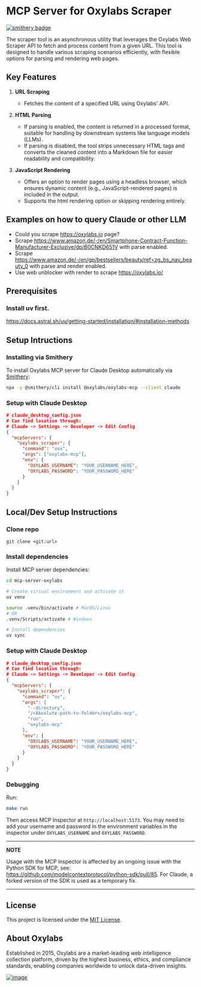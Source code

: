 # MCP Server for Oxylabs Scraper
[![smithery badge](https://smithery.ai/badge/@oxylabs/oxylabs-mcp)](https://smithery.ai/server/@oxylabs/oxylabs-mcp)

The scraper tool is an asynchronous utility that leverages the Oxylabs Web Scraper API to fetch and process content from a given URL. This tool is designed to handle various scraping scenarios efficiently, with flexible options for parsing and rendering web pages.

## Key Features

1. **URL Scraping**
    - Fetches the content of a specified URL using Oxylabs' API.

2. **HTML Parsing**
    - If parsing is enabled, the content is returned in a processed format, suitable for handling by downstream systems like language models (LLMs).
    - If parsing is disabled, the tool strips unnecessary HTML tags and converts the cleaned content into a Markdown file for easier readability and compatibility.

3. **JavaScript Rendering**
    - Offers an option to render pages using a headless browser, which ensures dynamic content (e.g., JavaScript-rendered pages) is included in the output.
    - Supports the html rendering option or skipping rendering entirely.

## Examples on how to query Claude or other LLM
- Could you scrape https://oxylabs.io page?
- Scrape https://www.amazon.de/-/en/Smartphone-Contract-Function-Manufacturer-Exclusive/dp/B0CNKD651V with parse enabled.
- Scrape https://www.amazon.de/-/en/gp/bestsellers/beauty/ref=zg_bs_nav_beauty_0 with parse and render enabled.
- Use web unblocker with render to scrape https://oxylabs.io/

## Prerequisites
### Install uv first.
https://docs.astral.sh/uv/getting-started/installation/#installation-methods

## Setup Intructions

### Installing via Smithery

To install Oxylabs MCP server for Claude Desktop automatically via [Smithery](https://smithery.ai/server/@oxylabs/oxylabs-mcp):

```bash
npx -y @smithery/cli install @oxylabs/oxylabs-mcp --client claude
```


### Setup with Claude Desktop
```json
# claude_desktop_config.json
# Can find location through:
# Claude -> Settings -> Developer -> Edit Config
{
  "mcpServers": {
    "oxylabs_scraper": {
      "command": "uvx",
      "args": ["oxylabs-mcp"],
      "env": {
        "OXYLABS_USERNAME": "YOUR_USERNAME_HERE",
        "OXYLABS_PASSWORD": "YOUR_PASSWORD_HERE"
      }
    }
  }
}
```

## Local/Dev Setup Instructions
### Clone repo
`git clone <git:url>`
### Install dependencies
Install MCP server dependencies:
```bash
cd mcp-server-oxylabs

# Create virtual environment and activate it
uv venv

source .venv/bin/activate # MacOS/Linux
# OR
.venv/Scripts/activate # Windows

# Install dependencies
uv sync
```
### Setup with Claude Desktop
```json
# claude_desktop_config.json
# Can find location through:
# Claude -> Settings -> Developer -> Edit Config
{
  "mcpServers": {
    "oxylabs_scraper": {
      "command": "uv",
      "args": [
        "--directory",
        "/<Absolute-path-to-folder>/oxylabs-mcp",
        "run",
        "oxylabs-mcp"
      ],
      "env": {
        "OXYLABS_USERNAME": "YOUR_USERNAME_HERE",
        "OXYLABS_PASSWORD": "YOUR_PASSWORD_HERE"
      }
    }
  }
}
```

### Debugging
Run:
```bash
make run
```
Then access MCP Inspector at `http://localhost:5173`. You may need to add your username and password in the environment variables in the inspector under `OXYLABS_USERNAME` and `OXYLABS_PASSWORD`.

---
**NOTE**

Usage with the MCP inspector is affected by an ongoing issue with the Python SDK for MCP, see: https://github.com/modelcontextprotocol/python-sdk/pull/85. For Claude, a forked version of the SDK is used as a temporary fix.

---

## License

This project is licensed under the [MIT License](LICENSE).

## About Oxylabs

Established in 2015, Oxylabs are a market-leading web intelligence collection
platform, driven by the highest business, ethics, and compliance standards,
enabling companies worldwide to unlock data-driven insights.

[![image](https://oxylabs.io/images/og-image.png)](https://oxylabs.io/)